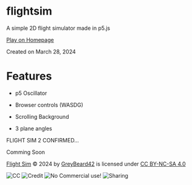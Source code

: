# flightsim
A simple 2D flight simulator made in p5.js

[Play on Homepage](https://greybeard42.neocities.org/javascript/flight_sim/)

Created on March 28, 2024

# Features

- p5 Oscillator

- Browser controls (WASDG)

- Scrolling Background

- 3 plane angles



FLIGHT SIM 2 CONFIRMED...

Comming Soon

 

[Flight Sim](http://greybeard42.neocities.org/javascript/flight_sim/) © 2024 by [GreyBeard42](../../../) is licensed under [CC BY-NC-SA 4.0](https://creativecommons.org/licenses/by-nc-sa/4.0/?ref=chooser-v1)

![CC](https://mirrors.creativecommons.org/presskit/icons/cc.svg?ref=chooser-v1) ![Credit](https://mirrors.creativecommons.org/presskit/icons/by.svg?ref=chooser-v1) ![No Commercial use!](https://mirrors.creativecommons.org/presskit/icons/nc.svg?ref=chooser-v1) ![Sharing](https://mirrors.creativecommons.org/presskit/icons/sa.svg?ref=chooser-v1)
